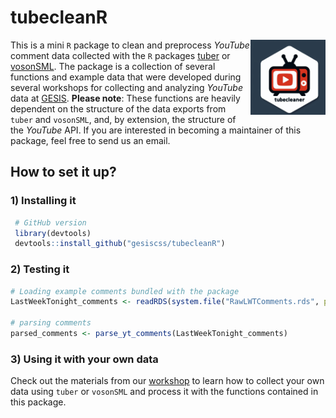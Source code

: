 # tubecleanR
<img src="man/figures/tubecleanR_stickr.png" align="right" alt="tubecleanR Sticker" width="120">

This is a mini `R` package to clean and preprocess *YouTube* comment data collected with the `R` packages [tuber](https://github.com/gojiplus/tuber) or [vosonSML](https://github.com/vosonlab/vosonSML).
The package is a collection of several functions and example data that were developed during several workshops for collecting and analyzing *YouTube* data at [GESIS](https://www.gesis.org/home). **Please note**: These functions are heavily dependent on the structure of the data exports from `tuber` and `vosonSML`, and, by extension, the structure of the *YouTube* API. If you are interested in becoming a maintainer of this package, feel free to send us an email.

## How to set it up?
 
### 1) Installing it

```R
 # GitHub version
 library(devtools)
 devtools::install_github("gesiscss/tubecleanR")
```
 
### 2) Testing it

```R
# Loading example comments bundled with the package
LastWeekTonight_comments <- readRDS(system.file("RawLWTComments.rds", package = "tubecleanR"))

# parsing comments
parsed_comments <- parse_yt_comments(LastWeekTonight_comments)
```
 
### 3) Using it with your own data

Check out the materials from our [workshop](https://github.com/jobreu/youtube-workshop-gesis-2023) to learn how to collect your own data using `tuber` or `vosonSML` and process it with the functions contained in this package.
